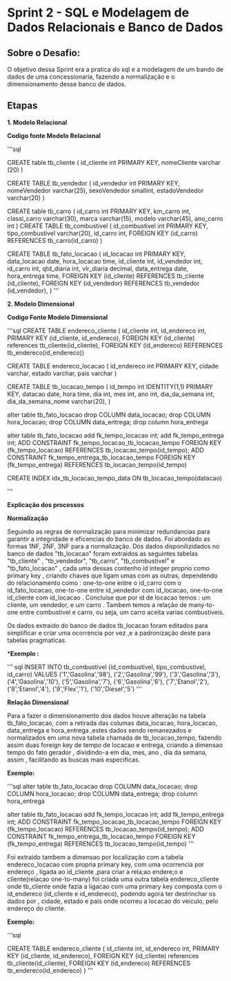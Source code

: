 # **Sprint 2 - SQL e Modelagem de Dados Relacionais e Banco de Dados**

## **Sobre o Desafio:**

O objetivo dessa Sprint era a pratica do sql e a modelagem de um bando de dados de uma concessionaria, fazendo a normalização e o dimensionamento desse banco de dados.

## **Etapas**

**1. Modelo Relacional** 

**Codigo fonte Modelo Relacional**

 '''sql
 
 CREATE table tb_cliente (
      id_cliente int PRIMARY KEY,
      nomeCliente varchar (20) 
)

CREATE TABLE tb_vendedor (
       id_vendedor int PRIMARY KEY,
       nomeVendedor varchar(25),
       sexoVendedor smallint,
       estadoVendedor varchar(20) 
       )

CREATE table tb_carro (
         id_carro int PRIMARY KEY,
         km_carro int,
         classi_carro varchar(30),
         marca varchar(15),
         modelo varchar(45),
         ano_carro int
)
CREATE TABLE tb_combustivel (
             id_combustivel int PRIMARY KEY, 
             tipo_combustivel varchar(20),
             id_carro int,
             FOREIGN KEY (id_carro) REFERENCES tb_carro(id_carro) 
           )

 CREATE TABLE tb_fato_locacao (
             id_locacao int PRIMARY KEY,
             data_locacao date,
             hora_locacao time,
             id_cliente int,
             id_vendedor int,
             id_carro int,
             qtd_diaria int,
             vlr_diaria decimal,
             data_entrega date,
             hora_entrega time,
             FOREIGN KEY (id_cliente) REFERENCES tb_cliente (id_cliente),
             FOREIGN KEY (id_vendedor) REFERENCES tb_vendedor (id_vendedor),
 )  '''  


 **2. Modelo Dimensional**
 
 **Codigo Fonte Modelo Dimensional**

 '''sql
 CREATE TABLE endereco_cliente (
           id_cliente int,
           id_endereco int,
           PRIMARY KEY (id_cliente, id_endereco),
           FOREIGN KEY (id_cliente) references tb_cliente(id_cliente),
           FOREIGN KEY (id_endereco) REFERENCES tb_endereco(id_endereco))

CREATE TABLE endereco_locacao (
           id_endereco int PRIMARY KEY,
           cidade varchar,
           estado varchar,
           pais varchar 
            )

 CREATE TABLE tb_locacao_tempo (
     id_tempo int IDENTITY(1,1) PRIMARY KEY,
     datacao date,
     hora time,
     dia int,
     mes int,
     ano int,
     dia_da_semana int,
     dia_da_semana_nome varchar(20), 
)

alter table tb_fato_locacao
drop COLUMN data_locacao;
drop COLUMN hora_locacao;
drop COLUMN data_entrega;
drop column hora_entrega

alter table tb_fato_locacao
add fk_tempo_locacao int;
add fk_tempo_entrega int;
ADD CONSTRAINT fk_tempo_locacao_tb_locacao_tempo FOREIGN KEY (fk_tempo_locacao) REFERENCES tb_locacao_tempo(id_tempo);
ADD CONSTRAINT fk_tempo_entrega_tb_locacao_tempo FOREIGN KEY (fk_tempo_entrega) REFERENCES tb_locacao_tempo(id_tempo)

CREATE INDEX idx_tb_locacao_tempo_data ON tb_locacao_tempo(datacao)

'''

**Explicação dos processos** 

**Normalização**

Seguindo as regras de normalização para minimizar redundancias para garantir a integridade e eficencias do banco de dados. Foi abordado as formas 1NF, 2NF, 3NF para a normalização.
Dos dados disponilizidados no banco de dados "tb_locacao" foram extraidos as seguintes tabelas  "tb_cliente" , "tb_vendedor", "tb_carro", "tb_combustivel" e "tb_fato_locacao" , cada uma dessas contenho id integer proprio como primary key , criando chaves que ligam umas com as outras, dependendo do relacionamento como : one-to-one entre o id_carro com o id_fato_locacao, one-to-one entre id_vendedor com id_locacao, one-to-one id_cliente com id_locacao . Concluise que por id de locacao temos : um cliente, um vendedor, e um carro .
 Tambem temos a relação de many-to-one entre combustivel e carro, ou seja, um carro aceita varias combustiveis. 

 Os dados extraido do banco de dados tb_locacao foram editados para simplificar e criar uma ocorrencia por vez ,e a padronização deste para tabelas pragmaticas.
 
 ***Exemplo :**

 ''' sql 
 INSERT INTO tb_combustivel (id_combustivel, tipo_combustivel, id_carro)
VALUES
('1','Gasolina','98'),
('2','Gasolina','99'),
('3','Gasolina','3'),
('4','Gasolina','10'),
('5','Gasolina','7'),
('6','Gasolina','6'),
('7','Etanol','2'),
('8','Etanol','4'),
('9','Flex','1'),
('10','Diesel','5') 
'''

**Relação Dimensional**

Para a fazer o dimensionamento dos dados houve alteração na tabela tb_fato_locacao, com a retirada das columas data_locacao, hora_locacao, data_entrega e hora_entrega ,estes dados sendo remanezados e normalizados em uma nova tabela chamada de tb_locacao_tempo, fazendo assim duas foreign key de tempo de locacao e entrega, criando a dimensao tempo do fato gerador , dividindo-a em dia, mes, ano , dia da semana, assim , facilitando as buscas mais especificas.

**Exemplo:**

'''sql
alter table tb_fato_locacao
drop COLUMN data_locacao;
drop COLUMN hora_locacao;
drop COLUMN data_entrega;
drop column hora_entrega

alter table tb_fato_locacao
add fk_tempo_locacao int;
add fk_tempo_entrega int;
ADD CONSTRAINT fk_tempo_locacao_tb_locacao_tempo FOREIGN KEY (fk_tempo_locacao) REFERENCES tb_locacao_tempo(id_tempo);
ADD CONSTRAINT fk_tempo_entrega_tb_locacao_tempo FOREIGN KEY (fk_tempo_entrega) REFERENCES tb_locacao_tempo(id_tempo)
'''

Foi extraido tambem a dimensao por localização com a tabela endereco_locacao com propria primary key, com uma ocorrencia por endereço , ligada ao id_cliente ,para criar a rela;ao endere;o e cliente(relacao one-to-many) foi criada uma outra tabela endereco_cliente onde  tb_cliente onde fazia a ligacao com uma primary key composta com o id_endereco (id_cliente e id_endereco), podendo agora ter destrinchar os dados por , cidade, estado e pais onde ocorreu a locacao do veiculo, pelo endereço do cliente. 

**Exemplo:**

'''sql 

CREATE TABLE endereco_cliente (
           id_cliente int,
           id_endereco int,
           PRIMARY KEY (id_cliente, id_endereco),
           FOREIGN KEY (id_cliente) references tb_cliente(id_cliente),
           FOREIGN KEY (id_endereco) REFERENCES tb_endereco(id_endereco)
) 
'''



